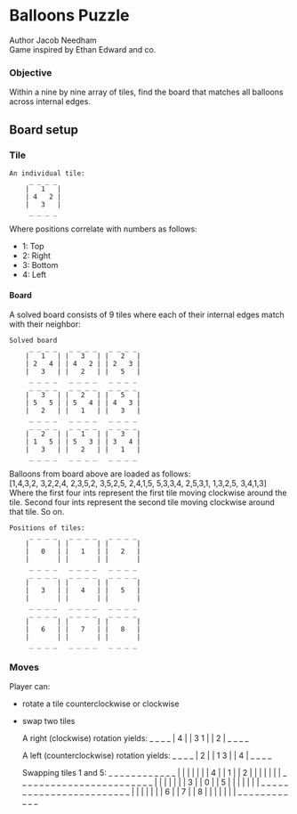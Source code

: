 # Balloons Puzzle
Author Jacob Needham  
Game inspired by Ethan Edward and co.


### Objective
Within a nine by nine array of tiles, find the board that matches all balloons across internal edges.


## Board setup
### Tile
    An individual tile:
         _ _ _ _  
        |   1   |  
        | 4   2 |  
        |   3   |  
         _ _ _ _  

Where positions correlate with numbers as follows:
- 1: Top
- 2: Right
- 3: Bottom
- 4: Left

#### Board
A solved board consists of 9 tiles where each of their internal edges match with their neighbor:  

    Solved board
         _ _ _ _   _ _ _ _   _ _ _ _
        |   1   | |   3   | |   2   |
        | 2   4 | | 4   2 | | 2   3 |
        |   3   | |   2   | |   5   |
         _ _ _ _   _ _ _ _   _ _ _ _
         _ _ _ _   _ _ _ _   _ _ _ _
        |   3   | |   2   | |   5   |
        | 5   5 | | 5   4 | | 4   3 |
        |   2   | |   1   | |   3   |
         _ _ _ _   _ _ _ _   _ _ _ _
         _ _ _ _   _ _ _ _   _ _ _ _
        |   2   | |   1   | |   3   |
        | 1   5 | | 5   3 | | 3   4 |
        |   3   | |   2   | |   1   |
         _ _ _ _   _ _ _ _   _ _ _ _

Balloons from board above are loaded as follows:  
[1,4,3,2, 3,2,2,4, 2,3,5,2, 3,5,2,5, 2,4,1,5, 5,3,3,4, 2,5,3,1, 1,3,2,5, 3,4,1,3]  
Where the first four ints represent the first tile moving clockwise around the tile.
Second four ints represent the second tile moving clockwise around that tile.
So on.

    Positions of tiles:
         _ _ _ _   _ _ _ _   _ _ _ _
        |       | |       | |       |
        |   0   | |   1   | |   2   |
        |       | |       | |       |
         _ _ _ _   _ _ _ _   _ _ _ _
         _ _ _ _   _ _ _ _   _ _ _ _
        |       | |       | |       |
        |   3   | |   4   | |   5   |
        |       | |       | |       |
         _ _ _ _   _ _ _ _   _ _ _ _
         _ _ _ _   _ _ _ _   _ _ _ _
        |       | |       | |       |
        |   6   | |   7   | |   8   |
        |       | |       | |       |
         _ _ _ _   _ _ _ _   _ _ _ _


### Moves
Player can:
 - rotate a tile counterclockwise or clockwise
 - swap two tiles

     
    A right (clockwise) rotation yields:
         _ _ _ _
        |   4   |
        | 3   1 |
        |   2   |
         _ _ _ _

     A left (counterclockwise) rotation yields:
         _ _ _ _
        |   2   |
        | 1   3 |
        |   4   |
         _ _ _ _

    Swapping tiles 1 and 5:
         _ _ _ _   _ _ _ _   _ _ _ _
        |       | |       | |       |
        |   4   | |   1   | |   2   |
        |       | |       | |       |
         _ _ _ _   _ _ _ _   _ _ _ _
         _ _ _ _   _ _ _ _   _ _ _ _
        |       | |       | |       |
        |   3   | |   0   | |   5   |
        |       | |       | |       |
         _ _ _ _   _ _ _ _   _ _ _ _
         _ _ _ _   _ _ _ _   _ _ _ _
        |       | |       | |       |
        |   6   | |   7   | |   8   |
        |       | |       | |       |
         _ _ _ _   _ _ _ _   _ _ _ _
